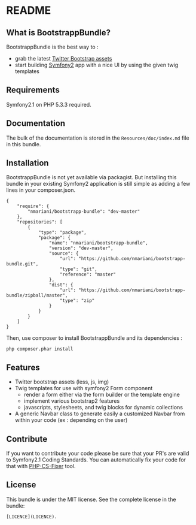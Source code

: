 README
======

What is BootstrappBundle?
-----------------

BootstrappBundle is the best way to :

* grab the latest [Twitter Bootstrap assets](http://twitter.github.com/bootstrap/)
* start building [Symfony2](http://www.symfony.com) app with a nice UI by using the given twig templates

Requirements
------------

Symfony2.1 on PHP 5.3.3 required.

Documentation
-------------

The bulk of the documentation is stored in the `Resources/doc/index.md` file in this bundle.

Installation
------------

BootstrappBundle is not yet available via packagist.
But installing this bundle in your existing Symfony2 application is still simple as adding a few lines in your composer.json.

    {
        "require": {
            "nmariani/bootstrapp-bundle": "dev-master"
        },
        "repositories": [
            {
                "type": "package",
                "package": {
                    "name": "nmariani/bootstrapp-bundle",
                    "version": "dev-master",
                    "source": {
                        "url": "https://github.com/nmariani/bootstrapp-bundle.git",
                        "type": "git",
                        "reference": "master"
                    },
                    "dist": {
                        "url": "https://github.com/nmariani/bootstrapp-bundle/zipball/master",
                        "type": "zip"
                    }
                }
            }
        ]
    }


Then, use composer to install BootstrappBundle and its dependencies :

    php composer.phar install

Features
-----------------

* Twitter bootstrap assets (less, js, img)
* Twig templates for use with symfony2 Form component
  * render a form either via the form builder or the template engine
  * implement various bootstrap2 features
  * javascripts, stylesheets, and twig blocks for dynamic collections
* A generic Navbar class to generate easily a customized Navbar from within your code (ex : depending on the user)

Contribute
----------
If you want to contribute your code please be sure that your PR's are valid to Symfony2.1 Coding Standards.
You can automatically fix your code for that
with [PHP-CS-Fixer](http://cs.sensiolabs.org) tool.

License
-------

This bundle is under the MIT license. See the complete license in the bundle:

    [LICENCE](LICENCE).
